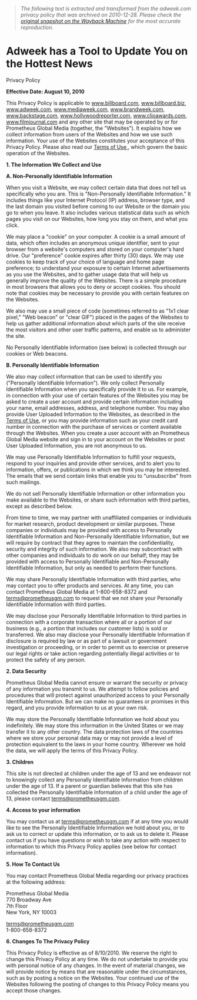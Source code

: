 > *The following text is extracted and transformed from the adweek.com privacy policy that was archived on 2010-12-28. Please check the [original snapshot on the Wayback Machine](https://web.archive.org/web/20101228145348id_/http%3A//www.adweek.com/aw/privacy-policy.jsp) for the most accurate reproduction.*

# Adweek has a Tool to Update You on the Hottest News

Privacy Policy

  
**Effective Date: August 10, 2010**

This Privacy Policy is applicable to www.billboard.com, www.billboard.biz, www.adweek.com, www.mediaweek.com, www.brandweek.com, www.backstage.com, www.hollywoodreporter.com, www.clioawards.com, www.filmjournal.com and any other site that may be operated by or for Prometheus Global Media (together, the "Websites"). It explains how we collect information from users of the Websites and how we use such information. Your use of the Websites constitutes your acceptance of this Privacy Policy. Please also read our [Terms of Use ](https://web.archive.org/aw/terms-of-use.jsp), which govern the basic operation of the Websites.

**1\. The Information We Collect and Use**

**A. Non-Personally Identifiable Information**

When you visit a Website, we may collect certain data that does not tell us specifically who you are. This is "Non-Personally Identifiable Information." It includes things like your Internet Protocol (IP) address, browser type, and the last domain you visited before coming to our Website or the domain you go to when you leave. It also includes various statistical data such as which pages you visit on our Websites, how long you stay on them, and what you click.

We may place a "cookie" on your computer. A cookie is a small amount of data, which often includes an anonymous unique identifier, sent to your browser from a website's computers and stored on your computer's hard drive. Our "preference" cookie expires after thirty (30) days. We may use cookies to keep track of your choice of language and home page preference; to understand your exposure to certain Internet advertisements as you use the Websites, and to gather usage data that will help us generally improve the quality of the Websites. There is a simple procedure in most browsers that allows you to deny or accept cookies. You should note that cookies may be necessary to provide you with certain features on the Websites.

We also may use a small piece of code (sometimes referred to as "1x1 clear pixel," "Web beacon" or "clear GIF") placed in the pages of the Websites to help us gather additional information about which parts of the site receive the most visitors and other user traffic patterns, and enable us to administer the site. 

No Personally Identifiable Information (see below) is collected through our cookies or Web beacons.

**B. Personally Identifiable Information**

We also may collect information that can be used to identify you ("Personally Identifiable Information"). We only collect Personally Identifiable Information when you specifically provide it to us. For example, in connection with your use of certain features of the Websites you may be asked to create a user account and provide certain information including your name, email addresses, address, and telephone number. You may also provide User Uploaded Information to the Websites, as described in the [Terms of Use](https://web.archive.org/aw/terms-of-use.jsp), or you may provide information such as your credit card number in connection with the purchase of services or content available through the Websites. When you create a user account with an Prometheus Global Media website and sign in to your account on the Websites or post User Uploaded Information, you are not anonymous to us.

We may use Personally Identifiable Information to fulfill your requests, respond to your inquiries and provide other services, and to alert you to information, offers, or publications in which we think you may be interested. The emails that we send contain links that enable you to "unsubscribe" from such mailings. 

We do not sell Personally Identifiable Information or other information you make available to the Websites, or share such information with third parties, except as described below. 

From time to time, we may partner with unaffiliated companies or individuals for market research, product development or similar purposes. These companies or individuals may be provided with access to Personally Identifiable Information and Non-Personally Identifiable Information, but we will require by contract that they agree to maintain the confidentiality, security and integrity of such information. We also may subcontract with other companies and individuals to do work on our behalf; they may be provided with access to Personally Identifiable and Non-Personally Identifiable Information, but only as needed to perform their functions. 

We may share Personally Identifiable Information with third parties, who may contact you to offer products and services. At any time, you can contact Prometheus Global Media at 1-800-658-8372 and [terms@prometheusgm.com](mailto:terms@prometheusgm.com) to request that we not share your Personally Identifiable Information with third parties. 

We may disclose your Personally Identifiable Information to third parties in connection with a corporate transaction where all or a portion of our business (e.g., a portion that includes our customer lists) is sold or transferred. We also may disclose your Personally Identifiable Information if disclosure is required by law or as part of a lawsuit or government investigation or proceeding, or in order to permit us to exercise or preserve our legal rights or take action regarding potentially illegal activities or to protect the safety of any person.

**2\. Data Security**

Prometheus Global Media cannot ensure or warrant the security or privacy of any information you transmit to us. We attempt to follow policies and procedures that will protect against unauthorized access to your Personally Identifiable Information. But we can make no guarantees or promises in this regard, and you provide information to us at your own risk.

We may store the Personally Identifiable Information we hold about you indefinitely. We may store this information in the United States or we may transfer it to any other country. The data protection laws of the countries where we store your personal data may or may not provide a level of protection equivalent to the laws in your home country. Wherever we hold the data, we will apply the terms of this Privacy Policy. 

**3\. Children**

This site is not directed at children under the age of 13 and we endeavor not to knowingly collect any Personally Identifiable Information from children under the age of 13. If a parent or guardian believes that this site has collected the Personally Identifiable Information of a child under the age of 13, please contact [terms@prometheusgm.com](mailto:terms@prometheusgm.com).

**4\. Access to your information**

You may contact us at [terms@prometheusgm.com](mailto:terms@prometheusgm.com) if at any time you would like to see the Personally Identifiable Information we hold about you, or to ask us to correct or update this information, or to ask us to delete it. Please contact us if you have questions or wish to take any action with respect to information to which this Privacy Policy applies (see below for contact information). 

**5\. How To Contact Us**

You may contact Prometheus Global Media regarding our privacy practices at the following address:

Prometheus Global Media  
770 Broadway Ave  
7th Floor  
New York, NY 10003 

[terms@prometheusgm.com](mailto:terms@prometheusgm.com)  
1-800-658-8372

**6\. Changes To The Privacy Policy**

This Privacy Policy is effective as of 8/10/2010. We reserve the right to change this Privacy Policy at any time. We do not undertake to provide you with personal notice of any changes. In the event of material changes, we will provide notice by means that are reasonable under the circumstances, such as by posting a notice on the Websites. Your continued use of the Websites following the posting of changes to this Privacy Policy means you accept those changes.
